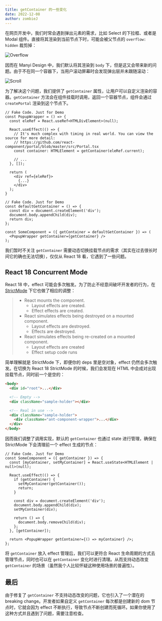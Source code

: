 ```yaml
---
title: getContainer 的一些变化
date: 2022-12-08
author: zombieJ
---
```


在网页开发中，我们时常会遇到弹出元素的需求，比如 Select 的下拉框、或者是 Modal 组件。直接将其渲染到当前节点下时，可能会被父节点的 `overflow: hidden` 裁剪掉：

![Overflow](https://mdn.alipayobjects.com/huamei_7uahnr/afts/img/A*Noh-TYJ0BdcAAAAAAAAAAAAADrJ8AQ/original)

因而在 Manyi Design 中，我们默认将其渲染到 `body` 下，但是这又会带来新的问题。由于不在同一个容器下，当用户滚动屏幕时会发现弹出层并未跟随滚动：

![Scroll](https://mdn.alipayobjects.com/huamei_7uahnr/afts/img/A*d44KQqkTX90AAAAAAAAAAAAADrJ8AQ/original)

为了解决这个问题，我们提供了 `getContainer` 属性，让用户可以自定义渲染的容器。`getContainer` 方法会在组件挂载时调用，返回一个容器节点，组件会通过 `createPortal` 渲染到这个节点下。

```tsx
// Fake Code. Just for Demo
const PopupWrapper = () => {
  const eleRef = React.useRef<HTMLDivElement>(null);

  React.useEffect(() => {
    // It's much complex with timing in real world. You can view the source for more detail:
    // https://github.com/react-component/portal/blob/master/src/Portal.tsx
    const container: HTMLElement = getContainer(eleRef.current);

    // ...
  }, []);

  return (
    <div ref={eleRef}>
      {...}
    </div>
  );
}
```

```tsx
// Fake Code. Just for Demo
const defaultGetContainer = () => {
  const div = document.createElement('div');
  document.body.appendChild(div);
  return div;
};

const SomeComponent = ({ getContainer = defaultGetContainer }) => (
  <PopupWrapper getContainer={getContainer} />
);
```

我们暂时不关注 `getContainer` 需要动态切换挂载节点的需求（其实在过去很长时间它的确也无法切换），仅仅从 React 18 看，它遇到了一些问题。

## React 18 Concurrent Mode

React 18 中，effect 可能会多次触发。为了防止不经意间破坏开发者的行为，在 [StrictMode](https://reactjs.org/docs/strict-mode.html) 下它也做了相应的调整：

> - React mounts the component.
>   - Layout effects are created.
>   - Effect effects are created.
> - React simulates effects being destroyed on a mounted component.
>   - Layout effects are destroyed.
>   - Effects are destroyed.
> - React simulates effects being re-created on a mounted component.
>   - Layout effects are created
>   - Effect setup code runs

简单理解就是 StrictMode 下，即便你的 deps 里是空对象，effect 仍然会多次触发。在切换为 React 18 StrictMode 的时候，我们会发现在 HTML 中会成对出现挂载节点，同时前一个是空的：

```html
<body>
  <div id="root">...</div>

  <!-- Empty -->
  <div className="sample-holder"></div>

  <!-- Real in use -->
  <div className="sample-holder">
    <div className="ant-component-wrapper">...</div>
  </div>
</body>
```

因而我们调整了调用实现，默认的 `getContainer` 也通过 state 进行管理，确保在 StrictMode 下会清理前一个 effect 生成的节点：

```tsx
// Fake Code. Just for Demo
const SomeComponent = ({ getContainer }) => {
  const [myContainer, setMyContainer] = React.useState<HTMLElement | null>(null);

  React.useEffect(() => {
    if (getContainer) {
      setMyContainer(getContainer());
      return;
    }

    const div = document.createElement('div');
    document.body.appendChild(div);
    setMyContainer(div);

    return () => {
      document.body.removeChild(div);
    };
  }, [getContainer]);

  return <PopupWrapper getContainer={() => myContainer} />;
};
```

将 `getContainer` 放入 effect 管理后，我们可以更符合 React 生命周期的方式去管理节点，同时也可以在 `getContainer` 变化时进行清理。从而支持动态改变 `getContainer` 的场景（虽然我个人比较怀疑这种使用场景的普遍性）。

## 最后

由于修复了 `getContainer` 不支持动态改变的问题，它也引入了一个潜在的 breaking change。开发者如果自定义 `getContainer` 每次都是创建新的 dom 节点时，它就会因为 effect 不断执行，导致节点不断创建而死循环。如果你使用了这种方式并且遇到了问题，需要注意检查。
